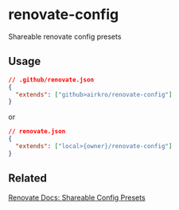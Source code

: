 # renovate-config

Shareable renovate config presets

## Usage

```json
// .github/renovate.json
{
  "extends": ["github>airkro/renovate-config"]
}
```

or

```json
// renovate.json
{
  "extends": ["local>{owner}/renovate-config"]
}
```

## Related

[Renovate Docs: Shareable Config Presets](https://docs.renovatebot.com/config-presets/)
